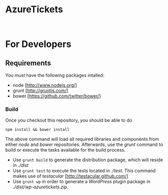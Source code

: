 AzureTickets
===========================================
<br />


# For Developers

## Requirements

You must have the following packages intalled:

* node [http://www.nodejs.org/]
* grunt [http://gruntjs.com/]
* bower [https://github.com/twitter/bower/]

### Build

Once you checkout this repository, you should be able to do

``
npm install && bower install
``

The above command will load all required libraries and components from either *node* and *bower* repositories.
Afterwards, use the *grunt* command to build or execute the tasks available for the build process.

* Use `grunt build` to generate the distribution package, which will reside in *./dist*
* Use `grunt test` to execute the tests located in *./test*. This command makes use of *testacular* [http://testacular.github.com/]
* Use `grunt wp` in order to generate a *WordPress* plugin package in *./dist/wp-azuretickets.zip*.

